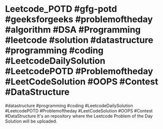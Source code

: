 # Leetcode_POTD  #gfg-potd #geeksforgeeks #problemoftheday #algorithm #DSA #Programming #leetcode #solution #datastructure #programming  #coding  #LeetcodeDailySolution #LeetcodePOTD #Problemoftheday #LeetCodeSolution #OOPS #Contest #DataStructure

#datastructure #programming  #coding  #LeetcodeDailySolution #LeetcodePOTD #Problemoftheday #LeetCodeSolution #OOPS #Contest #DataStructure
It's an repository where the Leetcode  Problem of the Day Solution will be uploaded.
